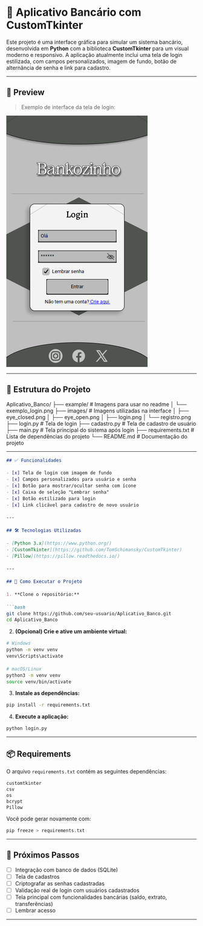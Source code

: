 # 🏦 Aplicativo Bancário com CustomTkinter

Este projeto é uma interface gráfica para simular um sistema bancário, desenvolvida em **Python** com a biblioteca **CustomTkinter** para um visual moderno e responsivo. A aplicação atualmente inclui uma tela de login estilizada, com campos personalizados, imagem de fundo, botão de alternância de senha e link para cadastro.

---

## 📸 Preview

> Exemplo de interface da tela de login:

![Tela de Login](example/exemplo_login.png)

---

## 📁 Estrutura do Projeto

Aplicativo_Banco/
├── example/               # Imagens para usar no readme
│   └── exemplo_login.png
├── images/                # Imagens utilizadas na interface
│   ├── eye_closed.png
│   ├── eye_open.png
│   ├── login.png
│   └── registro.png
├── login.py               # Tela de login
├── cadastro.py            # Tela de cadastro de usuário
├── main.py                # Tela principal do sistema após login
├── requirements.txt       # Lista de dependências do projeto
└── README.md              # Documentação do projeto

---

```markdown
## ✅ Funcionalidades

- [x] Tela de login com imagem de fundo
- [x] Campos personalizados para usuário e senha
- [x] Botão para mostrar/ocultar senha com ícone
- [x] Caixa de seleção "Lembrar senha"
- [x] Botão estilizado para login
- [x] Link clicável para cadastro de novo usuário

---

## 🛠 Tecnologias Utilizadas

- [Python 3.x](https://www.python.org/)
- [CustomTkinter](https://github.com/TomSchimansky/CustomTkinter)
- [Pillow](https://pillow.readthedocs.io/)

---

## 🚀 Como Executar o Projeto

1. **Clone o repositório:**

```bash
git clone https://github.com/seu-usuario/Aplicativo_Banco.git
cd Aplicativo_Banco
```

2. **(Opcional) Crie e ative um ambiente virtual:**

```bash
# Windows
python -m venv venv
venv\Scripts\activate

# macOS/Linux
python3 -m venv venv
source venv/bin/activate
```

3. **Instale as dependências:**

```bash
pip install -r requirements.txt
```

4. **Execute a aplicação:**

```bash
python login.py
```

---

## 📦 Requirements

O arquivo `requirements.txt` contém as seguintes dependências:

```
customtkinter
csv
os
bcrypt
Pillow
```

Você pode gerar novamente com:

```bash
pip freeze > requirements.txt
```

---

## 🧠 Próximos Passos

- [ ] Integração com banco de dados (SQLite)
- [ ] Tela de cadastros
- [ ] Criptografar as senhas cadastradas
- [ ] Validação real de login com usuários cadastrados
- [ ] Tela principal com funcionalidades bancárias (saldo, extrato, transferências)
- [ ] Lembrar acesso

---
